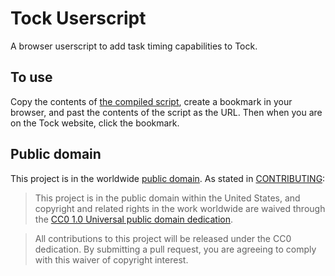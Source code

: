 # Tock Userscript

A browser userscript to add task timing capabilities to Tock.

## To use

Copy the contents of [the compiled script](tock-play.min.js), create a bookmark
in your browser, and past the contents of the script as the URL.  Then when you
are on the Tock website, click the bookmark.

## Public domain

This project is in the worldwide [public domain](LICENSE.md).   As stated in [CONTRIBUTING](CONTRIBUTING.md):

> This project is in the public domain within   the United States, and copyright and related rights in the work worldwide are waived through   the [CC0 1.0 Universal public domain dedication](https://creativecommons.org/publicdomain/zero/1.0/).  

> All contributions to this project will be released under the CC0 dedication. By submitting a   pull request, you are agreeing to comply with this waiver of copyright interest.
